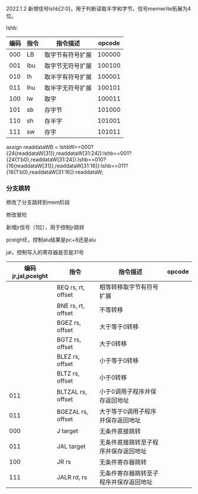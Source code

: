 2022.1.2 新增信号lshb[2:0]，用于判断读取半字和字节。信号memwrite拓展为4位。

lshb:

| 编码 | 指令 | 指令描述         | opcode |
| ---- | ---- | ---------------- | ------ |
| 000  | LB   | 取字节有符号扩展 | 100000 |
| 001  | lbu  | 取字节无符号扩展 | 100100 |
| 010  | lh   | 取半字有符号扩展 | 100001 |
| 011  | lhu  | 取半字无符号扩展 | 100101 |
| 100  | lw   | 取字             | 100011 |
| 101  | sb   | 存字节           | 101000 |
| 110  | sh   | 存半字           | 101001 |
| 111  | sw   | 存字             | 101011 |

assign readdataWB = lshbW==000?{24{readdataW[31]},readdataW[31:24]}:lshb==001?{24{1'b0},readdataW[31:24]}:lshb==010?{16{readdataW[31]},readdataW[31:16]}:lshb==011?{16{1'b0},readdataW[31:16]}:readdataW;



### 分支跳转

修改了分支跳转到mem阶段

修改冒险

新增jr信号（1位），用于控制jr跳转

pceightE，控制alu结果是pc+8还是alu

jal，控制写入的寄存器是否是31号



| 编码jr,jal,pceight | 指令               | 指令描述                               | opcode |
| ------------------ | ------------------ | -------------------------------------- | ------ |
|                    | BEQ rs, rt, offset | 相等转移取字节有符号扩展               |        |
|                    | BNE rs, rt, offset | 不等转移                               |        |
|                    | BGEZ rs, offset    | 大于等于0转移                          |        |
|                    | BGTZ rs, offset    | 大于0转移                              |        |
|                    | BLEZ rs, offset    | 小于等于0转移                          |        |
|                    | BLTZ rs, offset    | 小于0转移                              |        |
| 011                | BLTZAL rs, offset  | 小于0调用子程序并保存返回地址          |        |
| 011                | BGEZAL rs, offset  | 大于等于0调用子程序并保存返回地址      |        |
| 000                | J target           | 无条件直接跳转                         |        |
| 011                | JAL target         | 无条件直接跳转至子程序并保存返回地址   |        |
| 100                | JR rs              | 无条件寄存器跳转                       |        |
| 111                | JALR rd, rs        | 无条件寄存器跳转至子程序并保存返回地址 |        |

